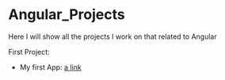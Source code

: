 # Angular_Projects

Here I will show all the projects I work on that related to Angular

First Project:
- My first App:
[a link](https://github.com/user/repo/blob/branch/other_file.md)
